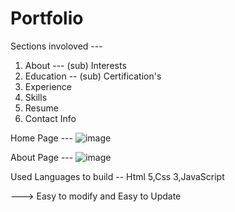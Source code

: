 # Portfolio 

Sections involoved --- 
1. About
    --- (sub) Interests
2. Education
   -- (sub) Certification's
3. Experience
4. Skills
5. Resume
6. Contact Info

Home Page ---
    ![image](https://user-images.githubusercontent.com/84576013/235354171-95643822-fc12-4b7c-a50a-a12085f10ab6.png)

About Page ---
    ![image](https://user-images.githubusercontent.com/84576013/235354200-7a116621-3ebd-432f-8daa-4407847f1a0a.png)
    
Used Languages to build --
    Html 5,Css 3,JavaScript
  
---> Easy to modify and Easy to Update

   
